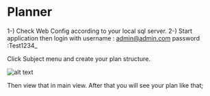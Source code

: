 # Planner

1-) Check Web Config according to your local sql server.
2-) Start application then login with username : admin@admin.com password :Test1234_

Click Subject menu and create your plan structure.

![alt text](https://raw.githubusercontent.com/domainmurat/Planner/master/Planner/PlanManagerPage.PNG)

Then view that in main view.
After that you will see your plan like that;

